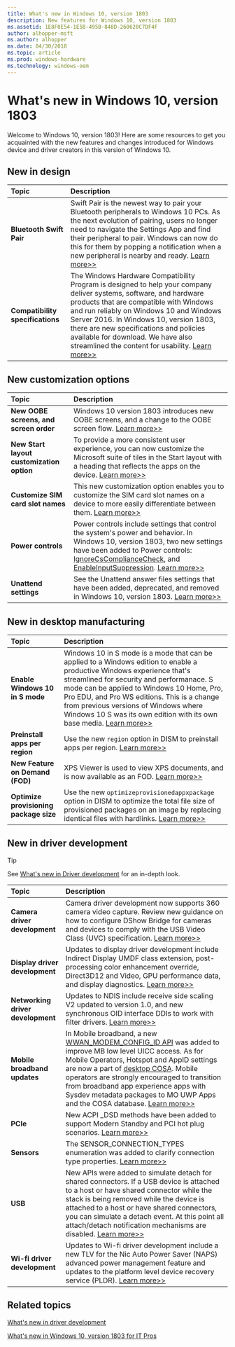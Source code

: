 ```yaml
---
title: What's new in Windows 10, version 1803
description: New features for Windows 10, version 1803
ms.assetid: 1E8F0E54-1E5B-495B-848D-260620C7DF4F
author: alhopper-msft
ms.author: alhopper
ms.date: 04/30/2018
ms.topic: article
ms.prod: windows-hardware
ms.technology: windows-oem
---
```

# What's new in Windows 10, version 1803

Welcome to Windows 10, version 1803! Here are some resources to get you acquainted with the new features and changes introduced for Windows device and driver creators in this version of Windows 10.

## New in design

| Topic                                      | Description                                                                                             |
|:-------------------------------------------|:--------------------------------------------------------------------------------------------------------|
| **Bluetooth Swift Pair**                   | Swift Pair is the newest way to pair your Bluetooth peripherals to Windows 10 PCs. As the next evolution of pairing, users no longer need to navigate the Settings App and find their peripheral to pair. Windows can now do this for them by popping a notification when a new peripheral is nearby and ready. [Learn more>>](https://docs.microsoft.com/en-us/windows-hardware/design/component-guidelines/bluetooth-swift-pair) |
| **Compatibility specifications**           | The Windows Hardware Compatibility Program is designed to help your company deliver systems, software, and hardware products that are compatible with Windows and run reliably on Windows 10 and Windows Server 2016. In Windows 10, version 1803, there are new specifications and policies available for download. We have also streamlined the content for usability. [Learn more>>](https://docs.microsoft.com/en-us/windows-hardware/design/compatibility/whcp-specifications-policies)    |

## New customization options

| Topic                                      | Description                                                                                             |
|:-------------------------------------------|:--------------------------------------------------------------------------------------------------------|
| **New OOBE screens, and screen order**     | Windows 10 version 1803 introduces new OOBE screens, and a change to the OOBE screen flow. [Learn more>>](https://docs.microsoft.com/en-us/windows-hardware/customize/desktop/customize-oobe)   |
| **New Start layout customization option**  | To provide a more consistent user experience, you can now customize the Microsoft suite of tiles in the Start layout with a heading that reflects the apps on the device. [Learn more>>](https://docs.microsoft.com/en-us/windows-hardware/customize/desktop/customize-start-layout)   |
| **Customize SIM card slot names**          | This new customization option enables you to customize the SIM card slot names on a device to more easily differentiate between them. [Learn more>>](https://docs.microsoft.com/en-us/windows-hardware/customize/desktop/customize-sim-card-slot-names)  |
| **Power controls**                         | Power controls include settings that control the system's power and behavior. In Windows 10, version 1803, two new settings have been added to Power controls: [IgnoreCsComplianceCheck](https://docs.microsoft.com/en-us/windows-hardware/customize/power-settings/power-controls-ignorecscompliancecheck), and [EnableInputSuppression](https://docs.microsoft.com/en-us/windows-hardware/customize/power-settings/power-controls-enableinputsuppression). [Learn more>>](https://docs.microsoft.com/en-us/windows-hardware/customize/power-settings/power-controls)  |
| **Unattend settings**                      | See the Unattend answer files settings that have been added, deprecated, and removed in Windows 10, version 1803. [Learn more>>](https://docs.microsoft.com/en-us/windows-hardware/customize/desktop/unattend/changed-answer-file-settings-for-windows-10-build-1803) |

## New in desktop manufacturing

| Topic                                      | Description                                                                                             |
|:-------------------------------------------|:--------------------------------------------------------------------------------------------------------|
| **Enable Windows 10 in S mode**            | Windows 10 in S mode is a mode that can be applied to a Windows edition to enable a productive Windows experience that's streamlined for security and performanace. S mode can be applied to Windows 10 Home, Pro, Pro EDU, and Pro WS editions. This is a change from previous versions of Windows where Windows 10 S was its own edition with its own base media. [Learn more>>](https://docs.microsoft.com/en-us/windows-hardware/manufacture/desktop/windows-10-s-overview)                     |
| **Preinstall apps per region**            | Use the new `region` option in DISM to preinstall apps per region. [Learn more>>](https://docs.microsoft.com/en-us/windows-hardware/manufacture/desktop/preinstall-apps-using-dism) |
| **New Feature on Demand (FOD)**           | XPS Viewer is used to view XPS documents, and is now available as an FOD. [Learn more>>](https://docs.microsoft.com/en-us/windows-hardware/manufacture/desktop/features-on-demand-non-language-fod)                    |
| **Optimize provisioning package size**    | Use the new `optimizeprovisionedappxpackage` option in DISM to optimize the total file size of provisioned packages on an image by replacing identical files with hardlinks. [Learn more>>](https://docs.microsoft.com/en-us/windows-hardware/manufacture/desktop/dism-app-package--appx-or-appxbundle--servicing-command-line-options)  |

## New in driver development

> [!Tip]
> See [What's new in Driver development](https://docs.microsoft.com/en-us/windows-hardware/drivers/what-s-new-in-driver-development) for an in-depth look.

| Topic                                      | Description                                                                                             |
|:-------------------------------------------|:--------------------------------------------------------------------------------------------------------|
| **Camera driver development**              | Camera driver development now supports 360 camera video capture. Review new guidance on how to configure DShow Bridge for cameras and devices to comply with the USB Video Class (UVC) specification. [Learn more>>](https://docs.microsoft.com/en-us/windows-hardware/drivers/stream/dshow-bridge-implementation-guidance-for-usb-video-class-devices) |
| **Display driver development**             | Updates to display driver development include Indirect Display UMDF class extension, post-processing color enhancement override, Direct3D12 and Video, GPU performance data, and display diagnostics. [Learn more>>](https://docs.microsoft.com/en-us/windows-hardware/drivers/what-s-new-in-driver-development#a-href-idversion-1803awhats-new-in-windows-10-version-1803-latest)  |
| **Networking driver development**          | Updates to NDIS include receive side scaling V2 updated to version 1.0, and new synchronous OID interface DDIs to work with filter drivers. [Learn more>>](https://docs.microsoft.com/windows-hardware/drivers/network/receive-side-scaling-version-2-rssv2-in-ndis-6-80) |
| **Mobile broadband updates**               | In Mobile broadband, a new [WWAN_MODEM_CONFIG_ID API](https://docs.microsoft.com/windows-hardware/drivers/ddi/content/wwan/ns-wwan-_wwan_modem_config_id) was added to improve MB low level UICC access. As for Mobile Operators, Hotspot and AppID settings are now a part of [desktop COSA](https://docs.microsoft.com/en-us/windows-hardware/drivers/mobilebroadband/desktop-cosa-apn-database-settings#desktop-cosa-only-settings). Mobile operators are strongly encouraged to transition from broadband app experience apps with Sysdev metadata packages to MO UWP Apps and the COSA database. [Learn more>>](https://docs.microsoft.com/en-us/windows-hardware/drivers/mobilebroadband/desktop-cosa-apn-database-settings#desktop-cosa-only-settings)    |
| **PCIe**                                  | New ACPI _DSD methods have been added to support Modern Standby and PCI hot plug scenarios. [Learn more>>](https://docs.microsoft.com/en-us/windows-hardware/drivers/pci/dsd-for-pcie-root-ports)    |
| **Sensors**                               | The SENSOR_CONNECTION_TYPES enumeration was added to clarify connection type properties. [Learn more>>](https://docs.microsoft.com/en-us/windows-hardware/drivers/ddi/content/sensorsdef/ne-sensorsdef-sensor_connection-types)  |
| **USB**                                   | New APIs were added to simulate detach for shared connectors. If a USB device is attached to a host or have shared connector while the stack is being removed while the device is attached to a host or have shared connectors, you can simulate a detach event. At this point all attach/detach notification mechanisms are disabled. [Learn more>>](https://docs.microsoft.com/en-us/windows-hardware/drivers/ddi/content/ufxclient/nf-ufxclient-ufxdevicenotifyfinalexit)       |
| **Wi-fi driver development**              | Updates to Wi-fi driver development include a new TLV for the Nic Auto Power Saver (NAPS) advanced power management feature and updates to the platform level device recovery service (PLDR). [Learn more>>](https://docs.microsoft.com/en-us/windows-hardware/drivers/network/wdi-tlv-os-power-management-features)    |

## Related topics

[What's new in driver development](https://docs.microsoft.com/en-us/windows-hardware/drivers/what-s-new-in-driver-development)

[What's new in Windows 10, version 1803 for IT Pros](https://docs.microsoft.com/en-us/windows/whats-new/whats-new-windows-10-version-1803)
